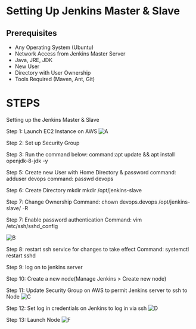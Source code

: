 <h1>Setting Up Jenkins Master & Slave</h1>

<h2>Prerequisites</h2>

- Any Operating System (Ubuntu)
- Network Access from Jenkins Master Server
- Java, JRE, JDK
- New User
- Directory with User Ownership
- Tools Required (Maven, Ant, Git)

# STEPS
Setting up the Jenkins Master & Slave 

Step 1: Launch EC2 Instance on AWS
![A](https://user-images.githubusercontent.com/52894481/188257251-e37f2af4-d0df-456c-8fef-9b911d7435f2.JPG)

Step 2: Set up Security Group

Step 3: Run the command below: 
command:apt update && apt install openjdk-8-jdk -y

Step 5: Create new User with Home Directory & password
command: adduser devops 
command: passwd devops

Step 6: Create Directory 
mkdir mkdir /opt/jenkins-slave

Step 7: Change Ownership 
Command: chown devops.devops /opt/jenkins-slave/ -R
 
Step 7: Enable password authentication
Command: vim /etc/ssh/sshd_config

![B](https://user-images.githubusercontent.com/52894481/188257284-918022d5-1033-4041-ab52-b57bfc5aa5b7.JPG)

Step 8: restart ssh service for changes to take effect
Command: systemctl restart sshd
 
Step 9: log on to jenkins server

Step 10: Create a new node(Manage Jenkins > Create new node)

Step 11: Update Security Group on AWS to permit Jenkins server to ssh to Node
![C](https://user-images.githubusercontent.com/52894481/188257312-09be445e-a95c-4386-9c87-fbdfd12072e9.JPG)

Step 12: Set log in credentials on Jenkins to log in via ssh
![D](https://user-images.githubusercontent.com/52894481/188257323-ccac5eba-6c74-462f-aea8-02aa5c592a90.JPG)

Step 13: Launch Node 
![F](https://user-images.githubusercontent.com/52894481/188257335-18545f80-5d66-40a3-b718-6180b3105baf.JPG)
